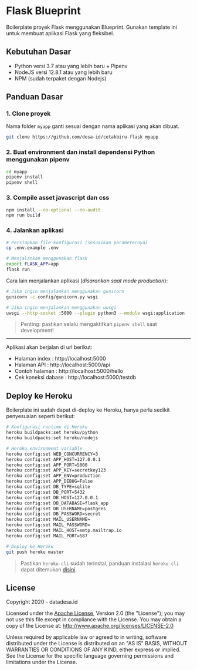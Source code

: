# Flask Blueprint

Boilerplate proyek Flask menggunakan Blueprint. Gunakan template ini untuk membuat aplikasi Flask yang fleksibel.

## Kebutuhan Dasar
- Python versi 3.7 atau yang lebih baru + Pipenv
- NodeJS versi 12.8.1 atau yang lebih baru
- NPM (sudah terpaket dengan Nodejs)

## Panduan Dasar

### 1. Clone proyek
Nama folder `myapp` ganti sesuai dengan nama aplikasi yang akan dibuat.

```sh
git clone https://github.com/desa-id/cetakbiru-flask myapp
```

### 2. Buat environment dan install dependensi Python menggunakan pipenv
```sh
cd myapp
pipenv install
pipenv shell
```

### 3. Compile asset javascript dan css
```sh
npm install --no-optional --no-audit
npm run build
```

### 4. Jalankan aplikasi
```sh
# Persiapkan file konfigurasi (sesuaikan parameternya)
cp .env.example .env

# Menjalankan menggunakan flask
export FLASK_APP=app
flask run
```

Cara lain menjalankan aplikasi (_disarankan saat mode production_):

```sh
# Jika ingin menjalankan menggunakan gunicorn
gunicorn -c config/gunicorn.py wsgi

# Jika ingin menjalankan menggunakan uwsgi
uwsgi --http-socket :5000 --plugin python3 --module wsgi:application
```

> Penting: pastikan selalu mengaktifkan `pipenv shell` saat development!

---

Aplikasi akan berjalan di url berikut:

- Halaman index : http://localhost:5000
- Halaman API : http://localhost:5000/api
- Contoh halaman : http://localhost:5000/hello
- Cek koneksi dabase : http://localhost:5000/testdb

## Deploy ke Heroku

Boilerplate ini sudah dapat di-deploy ke Heroku, hanya perlu sedikit penyesuaian seperti berikut:

```sh
# Konfigurasi runtime di Heroku
heroku buildpacks:set heroku/python
heroku buildpacks:set heroku/nodejs

# Heroku environment variable
heroku config:set WEB_CONCURRENCY=3
heroku config:set APP_HOST=127.0.0.1
heroku config:set APP_PORT=5000
heroku config:set APP_KEY=secretkey123
heroku config:set APP_ENV=production
heroku config:set APP_DEBUG=False
heroku config:set DB_TYPE=sqlite
heroku config:set DB_PORT=5432
heroku config:set DB_HOST=127.0.0.1
heroku config:set DB_DATABASE=flask_app
heroku config:set DB_USERNAME=postgres
heroku config:set DB_PASSWORD=secret
heroku config:set MAIL_USERNAME=
heroku config:set MAIL_PASSWORD=
heroku config:set MAIL_HOST=smtp.mailtrap.io
heroku config:set MAIL_PORT=587

# Deploy ke Heroku
git push heroku master
```

> Pastikan `heroku-cli` sudah terinstal, panduan instalasi `heroku-cli` dapat ditemukan [disini](https://devcenter.heroku.com/articles/heroku-cli).

## License

Copyright 2020 - datadesa.id

Licensed under the [Apache License][choosealicense], Version 2.0 (the "License"); you may not use this
file except in compliance with the License. You may obtain a copy of the License at:
<http://www.apache.org/licenses/LICENSE-2.0>

Unless required by applicable law or agreed to in writing, software distributed under
the License is distributed on an "AS IS" BASIS, WITHOUT WARRANTIES OR CONDITIONS OF
ANY KIND, either express or implied. See the License for the specific language
governing permissions and limitations under the License.

[choosealicense]:https://choosealicense.com/licenses/apache-2.0/
